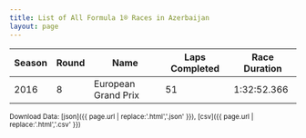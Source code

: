 ```yaml
---
title: List of All Formula 1® Races in Azerbaijan
layout: page
---
```


| Season | Round | Name | Laps Completed | Race Duration |
|--|--|--|--|--|
| 2016 | 8 | European Grand Prix | 51 | 1:32:52.366 |

<small>Download Data: [json]({{ page.url | replace:'.html','.json' }}), [csv]({{ page.url | replace:'.html','.csv' }})</small>
